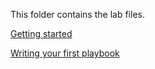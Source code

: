 This folder contains the lab files.

[Getting started](lab-1.md)

[Writing your first playbook](lab-2.md)
